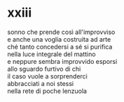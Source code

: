 # xxiii

sonno che prende così all'improvviso  
e anche una voglia costruita ad arte  
ché tanto concedersi a sé si purifica  
nella luce integrale del mattino  
e neppure sembra improvvido esporsi  
allo sguardo furtivo di chi  
il caso vuole a sorprenderci  
abbracciati a noi stessi  
nella rete di poche lenzuola
